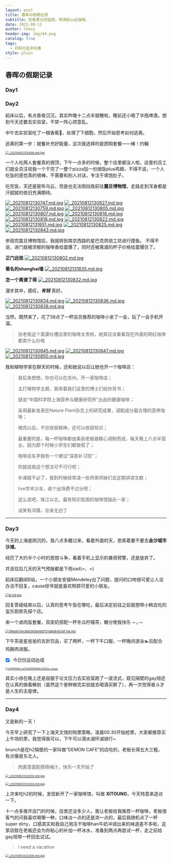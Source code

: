 ```yaml
---
layout: post
title: 春晖の假期记录
subtitle: 坐看黑云衔猛雨，喷洒前山此独晴。
date: 2021-08-11
author: Chevy
header-img: img/44.png
catalog: true
tags:
  - 日斜归去奈何春
style: plain
---
```


## 春晖の假期记录

### Day1

### Day2

起床以后，有点昏昏沉沉，其实昨晚十二点半就睡啦，睡前还小喝了半瓶啤酒，想到今天还要去实验室，不禁一阵心烦意乱。

中午去实验室吃了一根香蕉🍌，处理了下细胞，然后开始思考如何逃离。

逃离的第一步：就餐补充好能量，这次我选择的是团购套餐——棒！约翰

[<img src="https://img.xuchunhui.top/images/2021/08/12/_20210812125456.md.jpg" alt="_20210812125456.md.jpg" style="zoom:67%;" />](https://img.xuchunhui.top/image/XSrG)

一个人吃两人套餐真的很顶，下午一点多的时候，整个店里都没人啦，店里的员工们就全员注视我一个干完了一整个pizza加一份焗饭plus鸡翅，不得不说，一个人吃饭的感觉真的很棒，不需要和别人对话，专注于填饱肚子。

吃完饭，天还是密布乌云，但是也无法阻挡我前往**震旦博物馆**，走路走到浑身都是汗腻腻的依旧充满期待。

[![_20210812130747.md.jpg](https://img.xuchunhui.top/images/2021/08/12/_20210812130747.md.jpg)](https://img.xuchunhui.top/image/XMU6)
[![_20210812130827.md.jpg](https://img.xuchunhui.top/images/2021/08/12/_20210812130827.md.jpg)](https://img.xuchunhui.top/image/Xwj4)
[![_20210812130759.md.jpg](https://img.xuchunhui.top/images/2021/08/12/_20210812130759.md.jpg)](https://img.xuchunhui.top/image/XTCh)
[![_20210812130805.md.jpg](https://img.xuchunhui.top/images/2021/08/12/_20210812130805.md.jpg)](https://img.xuchunhui.top/image/XVBU)
[![_20210812130807.md.jpg](https://img.xuchunhui.top/images/2021/08/12/_20210812130807.md.jpg)](https://img.xuchunhui.top/image/Xies)
[![_20210812130816.md.jpg](https://img.xuchunhui.top/images/2021/08/12/_20210812130816.md.jpg)](https://img.xuchunhui.top/image/XDk0)
[![_20210812130818.md.jpg](https://img.xuchunhui.top/images/2021/08/12/_20210812130818.md.jpg)](https://img.xuchunhui.top/image/Xr7C)
[![_20210812130822.md.jpg](https://img.xuchunhui.top/images/2021/08/12/_20210812130822.md.jpg)](https://img.xuchunhui.top/image/Xqn9)
[![_20210812131651.md.jpg](https://img.xuchunhui.top/images/2021/08/12/_20210812131651.md.jpg)](https://img.xuchunhui.top/image/Xzmx)
[![_20210812130825.md.jpg](https://img.xuchunhui.top/images/2021/08/12/_20210812130825.md.jpg)](https://img.xuchunhui.top/image/Xdja)
[![_20210812130843.md.jpg](https://img.xuchunhui.top/images/2021/08/12/_20210812130843.md.jpg)](https://img.xuchunhui.top/image/XKD5)

参观完震旦博物馆后，我就转到南京西路的星巴克烘焙工坊进行摸鱼。
不得不说，进门就被浓郁的咖啡香给震慑了，同时还被离谱的杯子价格给震慑住了。

**正门远观**
[![_20210812130802.md.jpg](https://img.xuchunhui.top/images/2021/08/12/_20210812130802.md.jpg)](https://img.xuchunhui.top/image/XtML)

**著名的shanghai墙**
[![_20210812131835.md.jpg](https://img.xuchunhui.top/images/2021/08/12/_20210812131835.md.jpg)](https://img.xuchunhui.top/image/XaUY)

**怎一个离谱了得**
[![_20210812130832.md.jpg](https://img.xuchunhui.top/images/2021/08/12/_20210812130832.md.jpg)](https://img.xuchunhui.top/image/X2Bz)

漫步其中，感叹，***有钱*** 真好。

[![_20210812130834.md.jpg](https://img.xuchunhui.top/images/2021/08/12/_20210812130834.md.jpg)](https://img.xuchunhui.top/image/XBPX)
[![_20210812130836.md.jpg](https://img.xuchunhui.top/images/2021/08/12/_20210812130836.md.jpg)](https://img.xuchunhui.top/image/X9fm)
[![_20210812130838.md.jpg](https://img.xuchunhui.top/images/2021/08/12/_20210812130838.md.jpg)](https://img.xuchunhui.top/image/XFkr)

当然，既然来了，花了58点了一杯店员推荐的咖啡小坐了一会，玩了一会手机开溜。
>张老板这个富婆吐槽店里的咖啡太贵啦，她真应该看看现在外面的网红咖啡都卖什么价格

[![_20210812130845.md.jpg](https://img.xuchunhui.top/images/2021/08/12/_20210812130845.md.jpg)](https://img.xuchunhui.top/image/XsLH)
[![_20210812130847.md.jpg](https://img.xuchunhui.top/images/2021/08/12/_20210812130847.md.jpg)](https://img.xuchunhui.top/image/XJmQ)
[![_20210812130850.md.jpg](https://img.xuchunhui.top/images/2021/08/12/_20210812130850.md.jpg)](https://img.xuchunhui.top/image/XQDT)

我和植物学家在聊天的时候，还和她说以后让她也开一个咖啡店：
>我后来想想，你也可以在苏州，开一家咖啡店；
>
>主打植物学主题，我带着我们这里的博士们给你背书；
>
>就说“中国科学院上海营养与健康研究所”出品的健康咖啡；
>
>采用最新发表在Nature Plant杂志上的研究成果，调配成分最合理的营养咖啡；
>
>喝完以后，不仅收获精神，还可以收获知识；
>
>最重要的是，每一杯咖啡都由美丽老板娘精心调制而成，每天晚上六点半营业，因为那个时候小学生们都放假了；
>
>咖啡店名字我有一个建议“深夜补习班”；
>
>你就说我这个想法可不可行吧；
>
>补课就不必了，我到时候经常请一些师弟师妹们去定期讲讲文献；
>
>live学术沙龙，收个出场费不过分吧；
>
>这么说吧，珠江以北，最有知识氛围的咖啡馆独此一家；
>
>谈笑有鸿儒，往来无白丁


------

### Day3

今天的上海是阴沉的，我八点多醒过来，看着外面的天，思索着要不要去**金沙城市沙滩**。

经历了大约半个小时的思想斗争，看着手机上显示的暴雨预警，还是放弃了。

并且往后几天的天气预报都是下雨sad(=、=)

起床后翻阅B站，一个小朋友安装Mendeley出了问题，提问的口吻很可爱让人没办法不回复，cause徐爷就是喜欢照顾可爱的小朋友。

[<img src="https://img.xuchunhui.top/images/2021/08/11/B.md.jpg" alt="B.md.jpg" style="zoom: 67%;" />](https://img.xuchunhui.top/image/XA92)

回复答疑结束以后，认真的思考午饭在哪吃，最后决定前往之前就想带小韩去吃的玺乐厨房先探个店。

来一个卤肉饭套餐，双皮奶搭配一杯冬瓜柠檬茶，糖分使我快乐  ~·。·~

[<img src="https://img.xuchunhui.top/images/2021/08/12/396d874ec8dd360beb87011a8d84b3df.md.jpg" alt="396d874ec8dd360beb87011a8d84b3df.md.jpg" style="zoom:67%;" />](https://img.xuchunhui.top/image/XYe7)

下午茶是星爸爸的五折饮品，买了两杯，一杯下午口服，一杯晚间游泳🏊‍后配合鸡胸肉进服。

- [x] 今日份运动达成

[<img src="https://img.xuchunhui.top/images/2021/08/12/259ff909b2cad73465995688b3f290ae.md.jpg" alt="259ff909b2cad73465995688b3f290ae.md.jpg" style="zoom:50%;" />](https://img.xuchunhui.top/image/Xp7E)

其实小徐在晚上还是屈服于论文压力去实验室跑了一波流式，窥见隔壁的gay旭还在认真的做着解剖（虽然这个崽种做完实验就去喝酒买醉了），再一次觉得奋斗才是人生的主旋律。

------

### Day4

又是新的一天！

今天早上研究了一下上海天文馆的购票策略，凌晨00:30开始抢票，大家都推荐买上午场的票，我觉得我可以，下午可以滴水湖环湖骑行~

brunch是在h2隔壁的一家叫做“DEMON CAFE"的店吃的，老板长得五大三粗，有点像是东北人。

> 肉酱意面配搭杨梅汁，快乐一天开始了

[<img src="https://img.xuchunhui.top/images/2021/08/12/_20210812122200.md.jpg" alt="_20210812122200.md.jpg" style="zoom:67%;" />](https://img.xuchunhui.top/image/X7dd)

[<img src="https://img.xuchunhui.top/images/2021/08/12/_20210812122203.md.jpg" alt="_20210812122203.md.jpg" style="zoom:67%;" />](https://img.xuchunhui.top/image/XxnA)

上次来吃h2的时候，发现新开了一家咖啡馆，叫做 **XITOUNG**，今天特意来造访一下。

十一点多推开店门的时候，店里还没多少人，我让老板给我推荐一杯咖啡，老板很客气的问我喜欢喝哪一种，口味淡一点的还是浓一点的，最后我随机点了一杯super dirty，口感其实和我自己用冻干咖啡han牛奶冲调出来的味道差不多啦，这家店胜在老板还会为你贴心的补加一杯冰水，准备到两点再尝试一杯，走之前给gay旭带一杯回去试试。

> I need a vacation

[<img src="https://img.xuchunhui.top/images/2021/08/12/_20210812122206.md.jpg" alt="_20210812122206.md.jpg" style="zoom:67%;" />](https://img.xuchunhui.top/image/XOmg)
